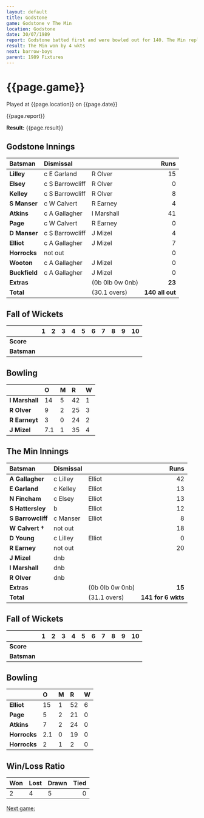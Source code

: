 ```yaml
---
layout: default
title: Godstone
game: Godstone v The Min
location: Godstone
date: 30/07/1989
report: Godstone batted first and were bowled out for 140. The Min replied with 141 for 6 wkts
result: The Min won by 4 wkts
next: barrow-boys
parent: 1989 Fixtures
---
```


# {{page.game}}

Played at {{page.location}} on {{page.date}}

{{page.report}}

**Result:** {{page.result}}

## Godstone Innings

| Batsman | Dismissal |  | Runs |
|:---|:---|---|---:|
| **Lilley** | c E Garland | R Olver | 15 | 
| **Elsey** | c S Barrowcliff | R Olver | 0 | 
| **Kelley** | c S Barrowcliff | R Olver | 8 | 
| **S Manser** | c W Calvert | R Earney | 4 | 
| **Atkins** | c A Gallagher | I Marshall | 41 | 
| **Page** | c W Calvert | R Earney | 0 |
| **D Manser** | c S Barrowcliff | J Mizel | 4 | 
| **Elliot** | c A Gallagher | J Mizel | 7 |
| **Horrocks** | not out |  | 0 | 
| **Wooton** | c A Gallagher | J Mizel | 0 | 
| **Buckfield** | c A Gallagher | J Mizel | 0 |
| **Extras** | | (0b 0lb 0w 0nb) | **23** | 
| **Total** | | (30.1 overs) | **140 all out** | 

## Fall of Wickets

| | 1 | 2 | 3 | 4 | 5 | 6 | 7 | 8 | 9 | 10 |
|---|:---:|:---:|:---:|:---:|:---:|:---:|:---:|:---:|:---:|:---:|
| **Score** |  |  |  |  |  |  |  |  |  |  |
| **Batsman** |  |  |  |  |  |  |  |  |  |  |

## Bowling

| | O | M | R | W |
|---|:---|:---|:---|:---|
| **I Marshall** | 14 | 5 | 42 | 1 | 
| **R Olver** | 9 | 2 | 25 | 3 | 
| **R Earneyt** | 3 | 0 | 24 | 2 | 
| **J Mizel** | 7.1 | 1 | 35 | 4 | 

## The Min Innings

| Batsman | Dismissal |  | Runs |
|:---|:---|---|---:|
| **A Gallagher** | c Lilley | Elliot | 42 | 
| **E Garland** | c Kelley | Elliot | 13 | 
| **N Fincham** | c Elsey | Elliot | 13 | 
| **S Hattersley** | b | Elliot | 12 | 
| **S Barrowcliff** | c Manser | Elliot | 8 | 
| **W Calvert &#8224;** | not out |   | 18 | 
| **D Young** | c Lilley | Elliot | 0 | 
| **R Earney** | not out |  | 20 | 
| **J Mizel** | dnb |  |  |
| **I Marshall** | dnb |  |  | 
| **R Olver** | dnb |  |  | 
| **Extras** | | (0b 0lb 0w 0nb) | **15** | 
| **Total** | | (31.1 overs) | **141 for 6 wkts** | 

## Fall of Wickets

| | 1 | 2 | 3 | 4 | 5 | 6 | 7 | 8 | 9 | 10 |
|---|:---:|:---:|:---:|:---:|:---:|:---:|:---:|:---:|:---:|:---:|
| **Score** |  |  |  |  |  |  |  |  |  |  |
| **Batsman** |  |  |  |  |  |  |  |  |  |  |

## Bowling

| | O | M | R | W |
|---|:---|:---|:---|:---|
| **Elliot** | 15 | 1 | 52 | 6 | 
| **Page** | 5 | 2 | 21 | 0 | 
| **Atkins** | 7 | 2 | 24 | 0 | 
| **Horrocks** | 2.1 | 0 | 19 | 0 | 
| **Horrocks** | 2 | 1 | 2 | 0 | 

## Win/Loss Ratio

| Won | Lost | Drawn | Tied |
|:---|:---|:---|---:|
| 2 | 4 | 5 | 0 |

[Next game:]({{page.next}})